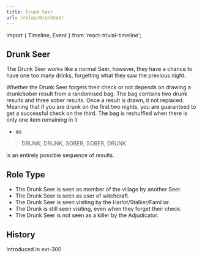 ```yaml
---
title: Drunk Seer
url: /roles/DrunkSeer
---
```


import { Timeline, Event } from 'react-trivial-timeline';

## Drunk Seer

The Drunk Seer works like a normal Seer, however, they have a chance to have one too many drinks, forgetting what they saw the previous night.

Whether the Drunk Seer forgets their check or not depends on drawing a drunk/sober result from a randomised bag. The bag contains two drunk results and three sober results. Once a result is drawn, it not replaced. Meaning that if you are drunk on the first two nights, you are guaranteed to get a successful check on the third. The bag is reshuffled when there is only one item remaining in it

- so

> DRUNK, DRUNK, SOBER, SOBER, DRUNK

is an entirely possible sequence of results.

## Role Type

- The Drunk Seer is seen as member of the village by another Seer.
- The Drunk Seer is seen as user of witchcraft.
- The Drunk Seer is seen visiting by the Harlot/Stalker/Familiar.
- The Drunk is still seen visiting, even when they forget their check.
- The Drunk Seer is not seen as a killer by the Adjudicator.

## History

<Timeline lineColor="white">
  <Event interval="2019-01-01">Introduced in ext-300</Event>
</Timeline>

